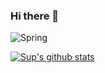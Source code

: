 ### Hi there 👋

<img alt="Spring" src ="https://img.shields.io/badge/.svg?style=plastic&logo=appveyor&logoColor=black"/>


[![Sup's github stats](https://github-readme-stats.vercel.app/api?username=LHS-11&count_private=true&show_icons=true&theme=nightowl)](https://github.com/anuraghazra/github-readme-stats)
